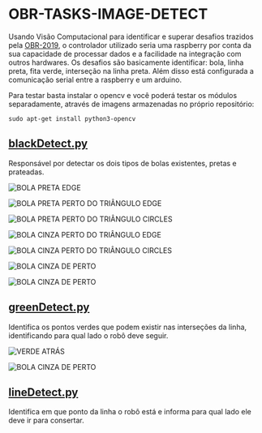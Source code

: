 # OBR-TASKS-IMAGE-DETECT

Usando Visão Computacional para identificar e superar desafios trazidos pela [OBR-2019](http://www.obr.org.br/modalidade-pratica/como-participar-modalidade-pratica/), o controlador utilizado seria uma raspberry por conta da sua capacidade de processar dados e a facilidade na integração com outros hardwares. Os desafios são basicamente identificar: bola, linha preta, fita verde, interseção na linha preta. Além disso está configurada a comunicação serial entre a raspberry e um arduino.

Para testar basta instalar o opencv e você poderá testar os módulos separadamente, através de imagens armazenadas no próprio repositório:
```
sudo apt-get install python3-opencv
```

## [blackDetect.py](.lib/blackDetect.py)

Responsável por detectar os dois tipos de bolas existentes, pretas e prateadas.

![BOLA PRETA EDGE](./image/ball-black-edge.png)

![BOLA PRETA PERTO DO TRIÂNGULO EDGE](./image/ball-black-triangle-edge.png)

![BOLA PRETA PERTO DO TRIÂNGULO CIRCLES](./image/ball-black-triangle-circles.png)

![BOLA CINZA PERTO DO TRIÂNGULO EDGE](./image/ball-grey-triangle-edge.png)

![BOLA CINZA PERTO DO TRIÂNGULO CIRCLES](./image/ball-grey-triangle-circles.png)

![BOLA CINZA DE PERTO](./image/ball-grey-edge.png)

![BOLA CINZA DE PERTO](./image/ball-grey-circles.png)

## [greenDetect.py](./lib/greenDetect.py)

Identifica os pontos verdes que podem existir nas interseções da linha, identificando para qual lado o robô deve seguir.

![VERDE ATRÁS](./image/green-back-detect.jpg)

![BOLA CINZA DE PERTO](./image/green-letf-detect.jpg)

## [lineDetect.py](./lib/lineDetect.py)

Identifica em que ponto da linha o robô está e informa para qual lado ele deve ir para consertar.